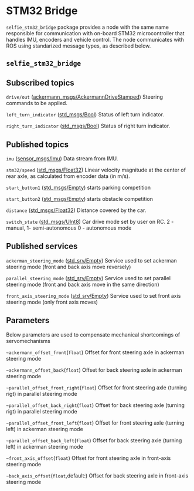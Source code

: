 # STM32 Bridge

`selfie_stm32_bridge` package provides a node with the same name responsible for communication with on-board STM32 microcontroller that handles IMU, encoders and vehicle control. The node communicates with ROS using standarized message types, as described below.

## `selfie_stm32_bridge`

## Subscribed topics

`drive/out` ([ackermann_msgs/AckermannDriveStamped](http://docs.ros.org/api/ackermann_msgs/html/msg/AckermannDriveStamped.html))
Steering commands to be applied.

`left_turn_indicator` ([std_msgs/Bool](http://docs.ros.org/api/std_msgs/html/msg/Bool.html))
Status of left turn indicator.

`right_turn_indicator` ([std_msgs/Bool](http://docs.ros.org/api/std_msgs/html/msg/Bool.html))
Status of right turn indicator.

## Published topics

`imu` ([sensor_msgs/Imu](http://docs.ros.org/melodic/api/sensor_msgs/html/msg/Imu.html))
Data stream from IMU.

`stm32/speed` ([std_msgs/Float32](http://docs.ros.org/api/std_msgs/html/msg/Float32.html))
Linear velocity magnitude at the center of rear axle, as calculated from encoder data (in m/s).

`start_button1` ([std_msgs/Empty](http://docs.ros.org/melodic/api/std_msgs/html/msg/Empty.html))
starts parking competition

`start_button2` ([std_msgs/Empty](http://docs.ros.org/melodic/api/std_msgs/html/msg/Empty.html))
starts obstacle competition

`distance` ([std_msgs/Float32](http://docs.ros.org/api/std_msgs/html/msg/Float32.html))
Distance covered by the car.

`switch_state` ([std_msgs/UInt8](http://docs.ros.org/api/std_msgs/html/msg/UInt8.html))
Car drive mode set by user on RC.
2 - manual, 1- semi-autonomous 0 - autonomous mode

## Published services

`ackerman_steering_mode` ([std_srv/Empty](http://docs.ros.org/melodic/api/std_srvs/html/srv/Empty.html))
Service used to set ackerman steering mode (front and back axis move reversely)

`parallel_steering_mode` ([std_srv/Empty](http://docs.ros.org/melodic/api/std_srvs/html/srv/Empty.html))
Service used to set parallel steering mode (front and back axis move in the same direction)

`front_axis_steering_mode` ([std_srv/Empty](http://docs.ros.org/melodic/api/std_srvs/html/srv/Empty.html))
Service used to set front axis steering mode (only front axis moves)


## Parameters
Below parameters are used to compensate mechanical shortcomings of servomechanisms

`~ackermann_offset_front`(`float`)
Offset for front steering axle in ackerman steering mode 

`~ackermann_offset_back`(`float`)
Offset for back steering axle in ackerman steering mode 

`~parallel_offset_front_right`(`float`)
Offset for front steering axle (turning rigt) in parallel steering mode 

`~parallel_offset_back_right`(`float`)
Offset for back steering axle (turning rigt) in parallel steering mode 

`~parallel_offset_front_left`(`float`)
Offset for front steering axle (turning left) in ackerman steering mode 

`~parallel_offset_back_left`(`float`)
Offset for back steering axle (turning left) in ackerman steering mode 

`~front_axis_offset`(`float`)
Offset for front steering axle in front-axis steering mode 

`~back_axis_offset`(`float`,default:)
Offset for back steering axle in front-axis steering mode 



